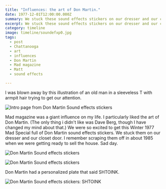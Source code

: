 ```yaml
---
title: "Influences: the art of Don Martin."
date: 1977-12-01T12:00:00.000Z
summary: We stuck these sound effects stickers on our dresser and our closet door.
excerpt: We stuck these sound effects stickers on our dresser and our closet door.
category: timeline
image: timeline/soundefxp0.jpg
tags:
  - post 
  - Chattanooga
  - art
  - influences
  - Don Martin
  - Mad magazine
  - Matt
  - sound effects

---
```

I was blown away by this illustration of an old man in a sleeveless T with armpit hair trying to get our attention.

![Intro page from Don Martin Sound effects stickers](/static/img/timeline/soundefxp0.jpg "Intro page from Don Martin Sound effects stickers")

Mad magazine was a giant influence on my life. I particularly liked the art of Don Martin. (The only thing i didn't like was Dave Berg, though I have changed my mind about that.) We were so excited to get this Winter 1977 Mad Special full of Don Martin sound effects stickers. We stuck them on our dresser and our closet door. I remember scraping them off in about 1985 when we were getting ready to sell the house. Sad day.

![Don Martin Sound effects stickers](/static/img/timeline/soundefxp1.jpg "Don Martin Sound effects stickers")

![Don Martin Sound effects stickers](/static/img/timeline/soundefxp2.jpg "Don Martin Sound effects stickers")

Don Martin had a personalized plate that said SHTOINK.

![Don Martin Sound effects stickers: SHTOINK](/static/img/timeline/shtoink.jpg "Don Martin Sound effects stickers: SHTOINK")